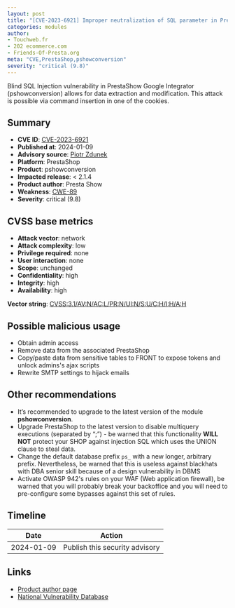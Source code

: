 ```yaml
---
layout: post
title: "[CVE-2023-6921] Improper neutralization of SQL parameter in PrestaShow Google Integrator module for PrestaShop"
categories: modules
author:
- Touchweb.fr
- 202 ecommerce.com
- Friends-Of-Presta.org
meta: "CVE,PrestaShop,pshowconversion"
severity: "critical (9.8)"
---
```


Blind SQL Injection vulnerability in PrestaShow Google Integrator (pshowconversion) allows for data extraction and modification. This attack is possible via command insertion in one of the cookies.

## Summary

* **CVE ID**: [CVE-2023-6921](https://cve.mitre.org/cgi-bin/cvename.cgi?name=CVE-2023-6921)
* **Published at**: 2024-01-09
* **Advisory source**: [Piotr Zdunek](https://cert.pl/posts/2024/01/CVE-2023-6921/)
* **Platform**: PrestaShop
* **Product**: pshowconversion
* **Impacted release**: < 2.1.4
* **Product author**: Presta Show
* **Weakness**: [CWE-89](https://cwe.mitre.org/data/definitions/89.html)
* **Severity**: critical (9.8)


## CVSS base metrics

* **Attack vector**: network
* **Attack complexity**: low
* **Privilege required**: none
* **User interaction**: none
* **Scope**: unchanged
* **Confidentiality**: high
* **Integrity**: high
* **Availability**: high

**Vector string**: [CVSS:3.1/AV:N/AC:L/PR:N/UI:N/S:U/C:H/I:H/A:H](https://nvd.nist.gov/vuln-metrics/cvss/v3-calculator?vector=AV:N/AC:L/PR:N/UI:N/S:U/C:H/I:H/A:H)


## Possible malicious usage

* Obtain admin access
* Remove data from the associated PrestaShop
* Copy/paste data from sensitive tables to FRONT to expose tokens and unlock admins's ajax scripts
* Rewrite SMTP settings to hijack emails


## Other recommendations

* It’s recommended to upgrade to the latest version of the module **pshowconversion**.
* Upgrade PrestaShop to the latest version to disable multiquery executions (separated by “;”) - be warned that this functionality **WILL NOT** protect your SHOP against injection SQL which uses the UNION clause to steal data.
* Change the default database prefix `ps_` with a new longer, arbitrary prefix. Nevertheless, be warned that this is useless against blackhats with DBA senior skill because of a design vulnerability in DBMS
* Activate OWASP 942's rules on your WAF (Web application firewall), be warned that you will probably break your backoffice and you will need to pre-configure some bypasses against this set of rules.


## Timeline

| Date | Action |
|--|--|
| 2024-01-09 | Publish this security advisory |


## Links

* [Product author page](https://prestashow.pl/pl/moduly-prestashop/28-prestashop-google-integrator-ga4-gtm-ads-remarketing.html)
* [National Vulnerability Database](https://nvd.nist.gov/vuln/detail/CVE-2023-6921)

